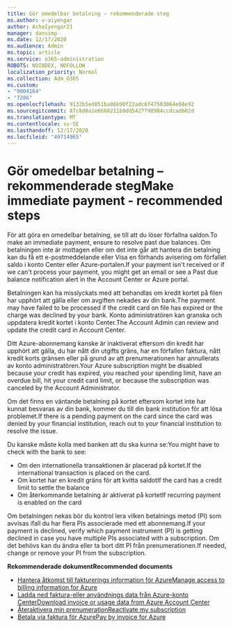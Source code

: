 ```yaml
---
title: Gör omedelbar betalning – rekommenderade steg
ms.author: v-aiyengar
author: AshaIyengar21
manager: dansimp
ms.date: 12/17/2020
ms.audience: Admin
ms.topic: article
ms.service: o365-administration
ROBOTS: NOINDEX, NOFOLLOW
localization_priority: Normal
ms.collection: Adm_O365
ms.custom:
- "9004164"
- "7286"
ms.openlocfilehash: 9132b5ed851ba06b90f22adc6f47583064e60e92
ms.sourcegitcommit: 87c8d0a1e6668211b9dd5427f98984ccdcadb02d
ms.translationtype: MT
ms.contentlocale: sv-SE
ms.lasthandoff: 12/17/2020
ms.locfileid: "49714965"
---
```

# <a name="make-immediate-payment---recommended-steps"></a><span data-ttu-id="7df81-102">Gör omedelbar betalning – rekommenderade steg</span><span class="sxs-lookup"><span data-stu-id="7df81-102">Make immediate payment - recommended steps</span></span>

<span data-ttu-id="7df81-103">För att göra en omedelbar betalning, se till att du löser förfallna saldon.</span><span class="sxs-lookup"><span data-stu-id="7df81-103">To make an immediate payment, ensure to resolve past due balances.</span></span> <span data-ttu-id="7df81-104">Om betalningen inte är mottagen eller om det inte går att hantera din betalning kan du få ett e-postmeddelande eller Visa en förhands avisering om förfallet saldo i konto Center eller Azure-portalen.</span><span class="sxs-lookup"><span data-stu-id="7df81-104">If your payment isn't received or if we can't process your payment, you might get an email or see a Past due balance notification alert in the Account Center or Azure portal.</span></span> 

<span data-ttu-id="7df81-105">Betalningen kan ha misslyckats med att behandlas om kredit kortet på filen har upphört att gälla eller om avgiften nekades av din bank.</span><span class="sxs-lookup"><span data-stu-id="7df81-105">The payment may have failed to be processed if the credit card on file has expired or the charge was declined by your bank.</span></span> <span data-ttu-id="7df81-106">Konto administratören kan granska och uppdatera kredit kortet i konto Center.</span><span class="sxs-lookup"><span data-stu-id="7df81-106">The Account Admin can review and update the credit card in Account Center.</span></span> 

<span data-ttu-id="7df81-107">Ditt Azure-abonnemang kanske är inaktiverat eftersom din kredit har upphört att gälla, du har nått din utgifts gräns, har en förfallen faktura, nått kredit korts gränsen eller på grund av att prenumerationen har annullerats av konto administratören.</span><span class="sxs-lookup"><span data-stu-id="7df81-107">Your Azure subscription might be disabled because your credit has expired, you reached your spending limit, have an overdue bill, hit your credit card limit, or because the subscription was canceled by the Account Administrator.</span></span>  

<span data-ttu-id="7df81-108">Om det finns en väntande betalning på kortet eftersom kortet inte har kunnat besvaras av din bank, kommer du till din bank institution för att lösa problemet.</span><span class="sxs-lookup"><span data-stu-id="7df81-108">If there is a pending payment on the card since the card was denied by your financial institution, reach out to your financial institution to resolve the issue.</span></span>  

<span data-ttu-id="7df81-109">Du kanske måste kolla med banken att du ska kunna se:</span><span class="sxs-lookup"><span data-stu-id="7df81-109">You might have to check with the bank to see:</span></span>

- <span data-ttu-id="7df81-110">Om den internationella transaktionen är placerad på kortet.</span><span class="sxs-lookup"><span data-stu-id="7df81-110">If the international transaction is placed on the card.</span></span> 
- <span data-ttu-id="7df81-111">Om kortet har en kredit gräns för att kvitta saldot</span><span class="sxs-lookup"><span data-stu-id="7df81-111">If the card has a credit limit to settle the balance</span></span> 
- <span data-ttu-id="7df81-112">Om återkommande betalning är aktiverat på kortet</span><span class="sxs-lookup"><span data-stu-id="7df81-112">If recurring payment is enabled on the card</span></span> 

<span data-ttu-id="7df81-113">Om betalningen nekas bör du kontrol lera vilken betalnings metod (PI) som avvisas ifall du har flera PIs associerade med ett abonnemang.</span><span class="sxs-lookup"><span data-stu-id="7df81-113">If your payment is declined, verify which payment instrument (PI) is getting declined in case you have multiple PIs associated with a subscription.</span></span> <span data-ttu-id="7df81-114">Om det behövs kan du ändra eller ta bort ditt PI från prenumerationen.</span><span class="sxs-lookup"><span data-stu-id="7df81-114">If needed, change or remove your PI from the subscription.</span></span> 

<span data-ttu-id="7df81-115">**Rekommenderade dokument**</span><span class="sxs-lookup"><span data-stu-id="7df81-115">**Recommended documents**</span></span> 

- [<span data-ttu-id="7df81-116">Hantera åtkomst till fakturerings information för Azure</span><span class="sxs-lookup"><span data-stu-id="7df81-116">Manage access to billing information for Azure</span></span>](https://docs.microsoft.com/azure/billing/billing-manage-access?WT.mc_id=Portal-Microsoft_Azure_Support)
- [<span data-ttu-id="7df81-117">Ladda ned faktura-eller användnings data från Azure-konto Center</span><span class="sxs-lookup"><span data-stu-id="7df81-117">Download invoice or usage data from Azure Account Center</span></span>](https://docs.microsoft.com/azure/billing/billing-download-azure-invoice-daily-usage-date?WT.mc_id=Portal-Microsoft_Azure_Support)
- [<span data-ttu-id="7df81-118">Återaktivera min prenumeration</span><span class="sxs-lookup"><span data-stu-id="7df81-118">Reactivate my subscription</span></span>](https://docs.microsoft.com/azure/billing/billing-subscription-become-disable?WT.mc_id=Portal-Microsoft_Azure_Support)
- [<span data-ttu-id="7df81-119">Betala via faktura för Azure</span><span class="sxs-lookup"><span data-stu-id="7df81-119">Pay by invoice for Azure</span></span>](https://docs.microsoft.com/azure/cost-management-billing/manage/pay-by-invoice) 